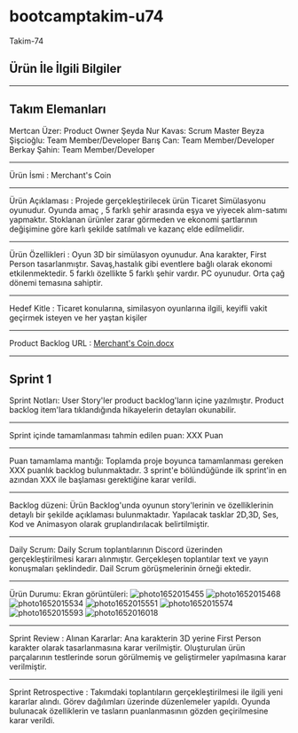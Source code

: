 # bootcamptakim-u74
Takim-74

Ürün İle İlgili Bilgiler
---------------------------------
_____________________________________________
Takım Elemanları
-
Mertcan Üzer: Product Owner
Şeyda Nur Kavas: Scrum Master
Beyza Şişcioğlu: Team Member/Developer
Barış Can: Team Member/Developer
Berkay Şahin: Team Member/Developer
___________________________________
Ürün İsmi :
Merchant's Coin
____________________________________
Ürün Açıklaması :
Projede gerçekleştirilecek ürün Ticaret Simülasyonu oyunudur. Oyunda amaç , 5 farklı şehir arasında eşya ve yiyecek alım-satımı yapmaktır. Stoklanan ürünler zarar görmeden  ve ekonomi şartlarının değişimine göre karlı şekilde satılmalı ve kazanç elde edilmelidir.
_____________________________________
Ürün Özellikleri :
Oyun 3D bir simülasyon oyunudur.
Ana karakter, First Person tasarlanmıştır.
Savaş,hastalık gibi eventlere bağlı olarak ekonomi etkilenmektedir.
5 farklı özellikte 5 farklı şehir vardır.
PC oyunudur.
Orta çağ dönemi temasına sahiptir.
______________________________________________________________
Hedef Kitle :
Ticaret konularına,
similasyon oyunlarına ilgili, 
keyifli vakit geçirmek isteyen ve her yaştan kişiler
____________________________________________________
Product Backlog URL :
[Merchant's Coin.docx](https://github.com/Finrai/bootcamptakim-u74/files/8646988/Merchant.s.Coin.docx)
____________________________________________________________________________

 Sprint 1
 ----
Sprint Notları: User Story'ler product backlog'ların içine yazılmıştır. Product backlog item'lara tıklandığında hikayelerin detayları okunabilir.
_________________________________________________________________
Sprint içinde tamamlanması tahmin edilen puan: XXX Puan
______________________________________________________________________
Puan tamamlama mantığı: Toplamda proje boyunca tamamlanması gereken XXX puanlık backlog bulunmaktadır. 3 sprint'e bölündüğünde ilk sprint'in en azından XXX ile başlaması gerektiğine karar verildi.
_____________________________________________
Backlog düzeni: Ürün Backlog'unda oyunun story'lerinin ve özelliklerinin detaylı bir şekilde açıklaması bulunmaktadır. Yapılacak tasklar 2D,3D, Ses, Kod ve Animasyon olarak gruplandırılacak belirtilmiştir.
________________________________________________________
Daily Scrum: Daily Scrum toplantılarının Discord üzerinden gerçekleştirilmesi kararı alınmıştır. Gerçekleşen toplantılar text ve yayın konuşmaları şeklindedir.
Dail Scrum görüşmelerinin örneği ektedir.
______________________________________________________________
Ürün Durumu: Ekran görüntüleri:
![photo1652015455](https://user-images.githubusercontent.com/95469999/167298064-9a5ddfcd-aa56-4eef-85dd-6ddc8c5bfd6e.jpeg)
![photo1652015468](https://user-images.githubusercontent.com/95469999/167298066-834c3af6-f552-417b-8de2-8981723ba2f0.jpeg)
![photo1652015534](https://user-images.githubusercontent.com/95469999/167298067-3909611d-e45c-4d92-a0c8-84b46bac4fa2.jpeg)
![photo1652015551](https://user-images.githubusercontent.com/95469999/167298068-b799c41c-465b-4588-82b6-91f95deb8d6f.jpeg)
![photo1652015574](https://user-images.githubusercontent.com/95469999/167298069-175abb62-1d61-44a0-bf28-f76771aaa818.jpeg)
![photo1652015593](https://user-images.githubusercontent.com/95469999/167298070-f88d0ba5-4a2f-4caa-814a-1e0f259a88c5.jpeg)
![photo1652016018](https://user-images.githubusercontent.com/95469999/167298153-973b8db6-64b0-49ee-9869-3f19e080221e.jpeg)


__________________________________________________________________
Sprint Review : 
Alınan Kararlar: Ana karakterin 3D yerine First Person karakter olarak tasarlanmasına karar verilmiştir.
Oluşturulan ürün parçalarının testlerinde sorun görülmemiş ve geliştirmeler yapılmasına karar verilmiştir.
__________________________________________________________________________
Sprint Retrospective :
Takımdaki toplantıların gerçekleştirilmesi ile ilgili yeni kararlar alındı. 
Görev dağılımları üzerinde düzenlemeler yapıldı.
Oyunda bulunacak özelliklerin ve tasların puanlanmasının gözden geçirilmesine karar verildi.
